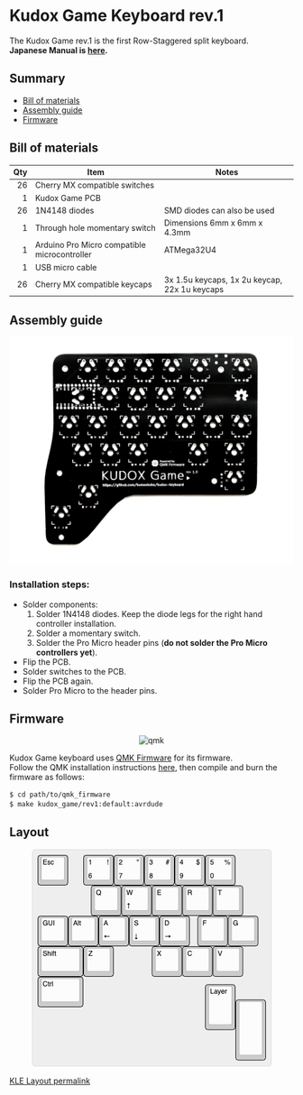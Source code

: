 # Kudox Game Keyboard rev.1

The Kudox Game rev.1 is the first Row-Staggered split keyboard.  
**Japanese Manual is [here](README.ja.md).**

## Summary

  - [Bill of materials](#bill-of-materials)
  - [Assembly guide](#assembly-guide)
  - [Firmware](#firmware)

## Bill of materials

| Qty | Item                                          | Notes                                               |
|----:|-----------------------------------------------|-----------------------------------------------------|
|  26 | Cherry MX compatible switches                 |                                                     |
|   1 | Kudox Game PCB                                    | |
|  26 | 1N4148 diodes                                 | SMD diodes can also be used                         |
|   1 | Through hole momentary switch                 | Dimensions 6mm x 6mm x 4.3mm                        |
|   1 | Arduino Pro Micro compatible microcontroller  | ATMega32U4 |
|   1 | USB micro cable                               |                                                     |
|  26 | Cherry MX compatible keycaps                  | 3x 1.5u keycaps, 1x 2u keycap, 22x 1u keycaps  |


## Assembly guide

<p align="center">
<img src="../img/kudox-game-pcb.jpg" alt="Redox Game PCB" width="600"/>
</p>

### Installation steps:

- Solder components:
  1. Solder 1N4148 diodes. Keep the diode legs for the right hand controller installation.
  2. Solder a momentary switch.
  3. Solder the Pro Micro header pins (**do not solder the Pro Micro controllers yet**).
- Flip the PCB.
- Solder switches to the PCB.
- Flip the PCB again.
- Solder Pro Micro to the header pins.


## Firmware

<p align="center">
<img src="../img/qmk-badge-dark.png" alt="qmk" width="200"/>
</p>

Kudox Game keyboard uses [QMK Firmware](https://github.com/qmk/qmk_firmware) for its firmware.  
Follow the QMK installation instructions [here](https://docs.qmk.fm/#/newbs_getting_started), then compile and burn the firmware as follows:  

```sh
$ cd path/to/qmk_firmware
$ make kudox_game/rev1:default:avrdude
```


## Layout

<p align="center">
<img src="../img/kudox-game-layout.png" alt="Kudox rev1.0 layout"/>
</p>

[KLE Layout permalink](http://www.keyboard-layout-editor.com/##@_name=Kudox%20Game%20keyboard&author=Kumao%20Kobo%20(https%2F:%2F%2F%2F%2Fgithub.com%2F%2Fkumaokobo)%3B&@_x:-9.5&w:14&h:5&d:true%3B&=4%0A%0A$&_x:-4.5%3B&=Esc&_x:0.5%3B&=1%0A6%0A!&=2%0A7%0A%22&=3%0A8%0A%23&=4%0A9%0A$&=5%0A0%0A%25%3B&@_x:1.75%3B&=Q&=W%0A%E2%86%91&=E&=R&=T%3B&@=GUI&=Alt&=A%0A%E2%86%90&=S%0A%E2%86%93&=D%0A%E2%86%92&_x:0.25%3B&=F&=G%3B&@_w:1.5%3B&=Shift&=Z&_x:1.25%3B&=X&=C&=V%3B&@_w:1.5%3B&=Ctrl%3B&@_y:-0.75&x:5.5&h:1.5%3B&=Layer%3B&@_y:-0.5&x:6.5&a:7&h:2%3B&=)
